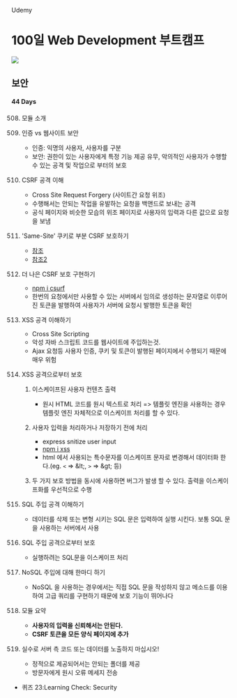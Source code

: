 Udemy

# 100일 Web Development 부트캠프

[<img src="https://img.shields.io/badge/github-%23121011.svg?style=for-the-badge&logo=github&logoColor=white" />](https://github.com/academind/100-days-of-web-development/)

## 보안

#### 44 Days

508. 모듈 소개
509. 인증 vs 웹사이트 보안

     - 인증: 익명의 사용자, 사용자를 구분
     - 보안: 권한이 있는 사용자에게 특정 기능 제공 유무, 악의적인 사용자가 수행할 수 있는 공격 및 작업으로 부터의 보호

510. CSRF 공격 이해

     - Cross Site Request Forgery (사이트간 요청 위조)
     - 수행해서는 안되는 작업을 유발하는 요청을 백앤드로 보내는 공격
     - 공식 페이지와 비슷한 모습의 위조 페이지로 사용자의 입력과 다른 값으로 요청을 보냄

511. 'Same-Site' 쿠키로 부분 CSRF 보호하기

     - [참조](https://developer.mozilla.org/en-US/docs/Web/HTTP/Headers/Set-Cookie/SameSite)
     - [참조2](https://seob.dev/posts/%EB%B8%8C%EB%9D%BC%EC%9A%B0%EC%A0%80-%EC%BF%A0%ED%82%A4%EC%99%80-SameSite-%EC%86%8D%EC%84%B1/)

512. 더 나은 CSRF 보호 구현하기

     - [npm i csurf](https://www.npmjs.com/package/csurf)
     - 한번의 요청에서만 사용할 수 있는 서버에서 임의로 생성하는 문자열로 이루어진 토큰을 발행하여 사용자가 서버에 요청시 발행한 토큰을 확인

513. XSS 공격 이해하기

     - Cross Site Scripting
     - 악성 자바 스크립트 코드를 웹사이트에 주입하는것.
     - Ajax 요청등 사용자 인증, 쿠키 및 토큰이 발행된 페이지에서 수행되기 때문에 매우 위험

514. XSS 공격으로부터 보호

     1. 이스케이프된 사용자 컨텐츠 출력

        - 원시 HTML 코드를 원시 텍스트로 처리 => 템플릿 엔진을 사용하는 경우 템플릿 엔진 자체적으로 이스케이프 처리를 할 수 있다.

     2. 사용자 입력을 처리하거나 저장하기 전에 처리

        - express snitize user input
        - [npm i xss](https://www.npmjs.com/package/xss)
        - html 에서 사용되는 특수문자를 이스케이프 문자로 변경해서 데이터화 한다.(eg. `<` => \&lt;, `>` => \&gt; 등)

     3. 두 가지 보호 방법을 동시에 사용하면 버그가 발생 할 수 있다. 출력을 이스케이프화를 우선적으로 수행

515. SQL 주입 공격 이해하기

     - 데이터를 삭제 또는 변형 시키는 SQL 문은 입력하여 실행 시킨다. 보통 SQL 문을 사용하는 서버에서 사용

516. SQL 주입 공격으로부터 보호

     - 실행하려는 SQL문을 이스케이프 처리

517. NoSQL 주입에 대해 한마디 하기

     - NoSQL 을 사용하는 경우에서는 직접 SQL 문을 작성하지 않고 메소드를 이용하여 고급 쿼리를 구현하기 때문에 보호 기능이 뛰어나다

518. 모듈 요약

     - <strong> 사용자의 입력을 신뢰해서는 안된다. </strong>
     - <strong> CSRF 토큰을 모든 양식 페이지에 추가 </strong>

519. 실수로 서버 측 코드 또는 데이터를 노출하지 마십시오!

     - 정적으로 제공되어서는 안되는 폴더를 제공
     - 방문자에게 원시 오류 메세지 전송

- 퀴즈 23:Learning Check: Security
